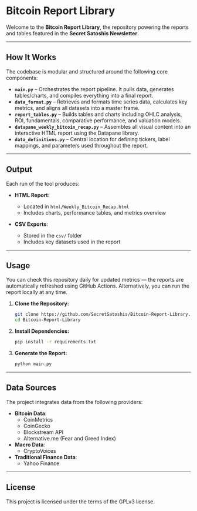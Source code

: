 # Bitcoin Report Library

Welcome to the **Bitcoin Report Library**, the repository powering the reports and tables featured in the **Secret Satoshis Newsletter**. 

---

## How It Works

The codebase is modular and structured around the following core components:

- **`main.py`** – Orchestrates the report pipeline. It pulls data, generates tables/charts, and compiles everything into a final report.
- **`data_format.py`** – Retrieves and formats time series data, calculates key metrics, and aligns all datasets into a master frame.
- **`report_tables.py`** – Builds tables and charts including OHLC analysis, ROI, fundamentals, comparative performance, and valuation models.
- **`datapane_weekly_bitcoin_recap.py`** – Assembles all visual content into an interactive HTML report using the Datapane library.
- **`data_definitions.py`** – Central location for defining tickers, label mappings, and parameters used throughout the report.

---

## Output

Each run of the tool produces:

- **HTML Report**:
  - Located in `html/Weekly_Bitcoin_Recap.html`
  - Includes charts, performance tables, and metrics overview

- **CSV Exports**:
  - Stored in the `csv/` folder
  - Includes key datasets used in the report

---

## Usage

You can check this repository daily for updated metrics — the reports are automatically refreshed using GitHub Actions. Alternatively, you can run the report locally at any time.

1. **Clone the Repository:**
   ```bash
   git clone https://github.com/SecretSatoshis/Bitcoin-Report-Library.git
   cd Bitcoin-Report-Library
   ```

2. **Install Dependencies:**
   ```bash
   pip install -r requirements.txt
   ```

3. **Generate the Report:**
   ```bash
   python main.py
   ```

---

## Data Sources

The project integrates data from the following providers:

- **Bitcoin Data**:
  - CoinMetrics
  - CoinGecko
  - Blockstream API
  - Alternative.me (Fear and Greed Index)
- **Macro Data**:
  - CryptoVoices
- **Traditional Finance Data**:
  - Yahoo Finance

---

## License

This project is licensed under the terms of the GPLv3 license.
